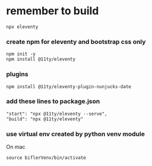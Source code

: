 # remember to build
```
npx eleventy
```


### create npm for eleventy and bootstrap css only
```
npm init -y
npm install @11ty/eleventy

```

### plugins
```
npm install @11ty/eleventy-plugin-nunjucks-date

```


### add these lines to package.json
```
"start": "npx @11ty/eleventy --serve",
"build": "npx @11ty/eleventy"
```

### use virtual env created by python venv module
On mac
```
source biflerVenv/bin/activate
```
